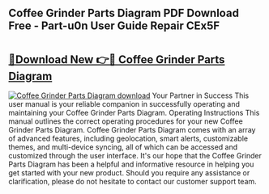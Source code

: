 ## Coffee Grinder Parts Diagram PDF Download Free - Part-u0n User Guide Repair CEx5F

# <h2><a href="http://dfnlgta.blite.top/?on=Coffee+Grinder+Parts+Diagram">🔗Download New 👉🔴 Coffee Grinder Parts Diagram</a></h2>

[![Coffee Grinder Parts Diagram download](https://i.imgur.com/lujVjoI.png)](http://dfnlgta.blite.top/?on=Coffee+Grinder+Parts+Diagram)
Your Partner in Success This user manual is your reliable companion in successfully operating and maintaining your Coffee Grinder Parts Diagram. Operating Instructions This manual outlines the correct operating procedures for your new Coffee Grinder Parts Diagram. Coffee Grinder Parts Diagram comes with an array of advanced features, including geolocation, smart alerts, customizable themes, and multi-device syncing, all of which can be accessed and customized through the user interface. It's our hope that the Coffee Grinder Parts Diagram has been a helpful and informative resource in helping you get started with your new product. Should you require any assistance or clarification, please do not hesitate to contact our customer support team.
